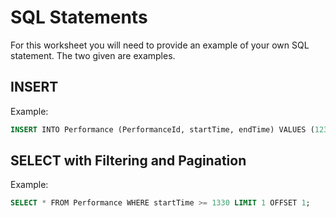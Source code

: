 # SQL Statements

For this worksheet you will need to provide an example of your own SQL statement. The two given are examples.

## INSERT

Example:
```sql
INSERT INTO​ Performance (PerformanceId, startTime, endTime) ​VALUES ​(1234567890, 1010, 2020); 
```

## SELECT with Filtering and Pagination

Example:
```sql
SELECT ​* ​FROM ​Performance ​WHERE startTime >= 1330 LIMIT ​1 ​OFFSET ​1;
```
